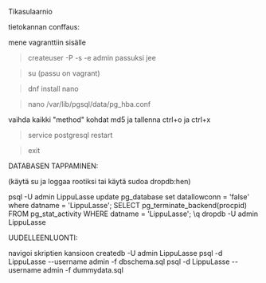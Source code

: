 Tikasulaarnio

tietokannan conffaus:

mene vagranttiin sisälle

> createuser -P -s -e admin
passuksi jee

> su (passu on vagrant)

> dnf install nano

> nano /var/lib/pgsql/data/pg_hba.conf

vaihda kaikki "method" kohdat md5 ja tallenna ctrl+o ja ctrl+x

> service postgresql restart

> exit


DATABASEN TAPPAMINEN:

(käytä su ja loggaa rootiksi tai käytä sudoa dropdb:hen)

psql -U admin LippuLasse
update pg_database set datallowconn = 'false' where datname = 'LippuLasse';
SELECT pg_terminate_backend(procpid) FROM pg_stat_activity WHERE datname = 'LippuLasse';
\q
dropdb -U admin LippuLasse

UUDELLEENLUONTI:

navigoi skriptien kansioon
createdb -U admin LippuLasse
psql -d LippuLasse --username admin -f dbschema.sql
psql -d LippuLasse --username admin -f dummydata.sql



